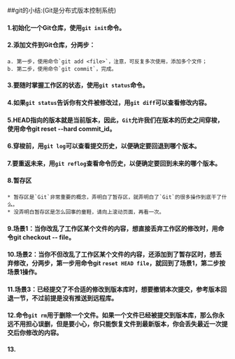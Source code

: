 ##git的小结:(Git是分布式版本控制系统)
#### 1.初始化一个Git仓库，使用`git init`命令。
#### 2.添加文件到Git仓库，分两步：
    a. 第一步，使用命令`git add <file>`，注意，可反复多次使用，添加多个文件；
    b. 第二步，使用命令`git commit`，完成。
#### 3.要随时掌握工作区的状态，使用`git status`命令。
#### 4.如果`git status`告诉你有文件被修改过，用`git diff`可以查看修改内容。
#### 5.HEAD指向的版本就是当前版本，因此，`Git`允许我们在版本的历史之间穿梭，使用命令git reset --hard commit_id。
#### 6.穿梭前，用`git log`可以查看提交历史，以便确定要回退到哪个版本。
#### 7.要重返未来，用`git reflog`查看命令历史，以便确定要回到未来的哪个版本。
#### 8.暂存区
    * 暂存区是`Git`非常重要的概念，弄明白了暂存区，就弄明白了`Git`的很多操作到底干了什么。
    * 没弄明白暂存区是怎么回事的童鞋，请向上滚动页面，再看一次。
#### 9.场景1：当你改乱了工作区某个文件的内容，想直接丢弃工作区的修改时，用命令git checkout -- file。
#### 10.场景2：当你不但改乱了工作区某个文件的内容，还添加到了暂存区时，想丢弃修改，分两步，第一步用命令git `reset HEAD file`，就回到了场景1，第二步按场景1操作。
#### 11.场景3：已经提交了不合适的修改到版本库时，想要撤销本次提交，参考版本回退一节，不过前提是没有推送到远程库。
#### 12.命令`git rm`用于删除一个文件。如果一个文件已经被提交到版本库，那么你永远不用担心误删，但是要小心，你只能恢复文件到最新版本，你会丢失最近一次提交后你修改的内容。
#### 13.
